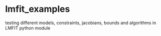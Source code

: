 # lmfit_examples
testing different models, constraints, jacobians, bounds and algorithms in LMFIT python module
